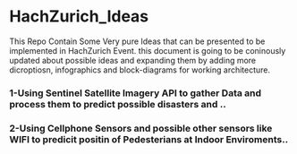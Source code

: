 # HachZurich_Ideas
This Repo Contain Some Very pure Ideas that can be presented to be implemented in HachZurich Event.
this document is going to be coninously updated about possible ideas and expanding them by adding more dicroptiosn, infographics and block-diagrams for working architecture.

### 1-Using Sentinel Satellite Imagery API to gather Data and process them to predict possible disasters and ..


### 2-Using Cellphone Sensors and possible other sensors like WIFI to predicit positin of Pedesterians at Indoor Enviroments..
